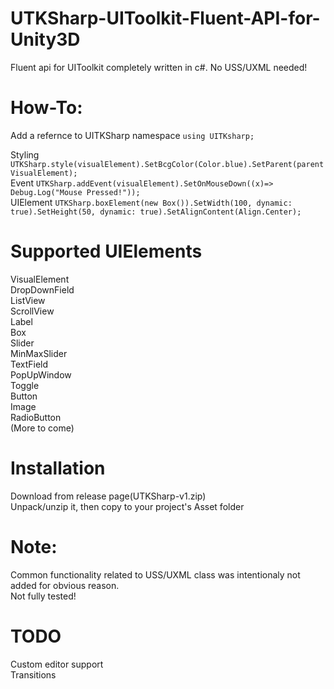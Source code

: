 # UTKSharp-UIToolkit-Fluent-API-for-Unity3D
Fluent api for UIToolkit completely written in c#. No USS/UXML needed!

# How-To:
Add a refernce to UITKSharp namespace `using UITKsharp;`

Styling `UTKSharp.style(visualElement).SetBcgColor(Color.blue).SetParent(parentVisualElement);`    
Event `UTKSharp.addEvent(visualElement).SetOnMouseDown((x)=> Debug.Log("Mouse Pressed!"));`    
UIElement `UTKSharp.boxElement(new Box()).SetWidth(100, dynamic: true).SetHeight(50, dynamic: true).SetAlignContent(Align.Center);`    

# Supported UIElements
VisualElement  
DropDownField  
ListView  
ScrollView  
Label  
Box  
Slider  
MinMaxSlider  
TextField  
PopUpWindow  
Toggle  
Button  
Image  
RadioButton  
(More to come)  

# Installation  
Download from release page(UTKSharp-v1.zip)  
Unpack/unzip it, then copy to your project's Asset folder  

# Note:
Common functionality related to USS/UXML class was intentionaly not added for obvious reason.  
Not fully tested!  

# TODO  
Custom editor support  
Transitions  
